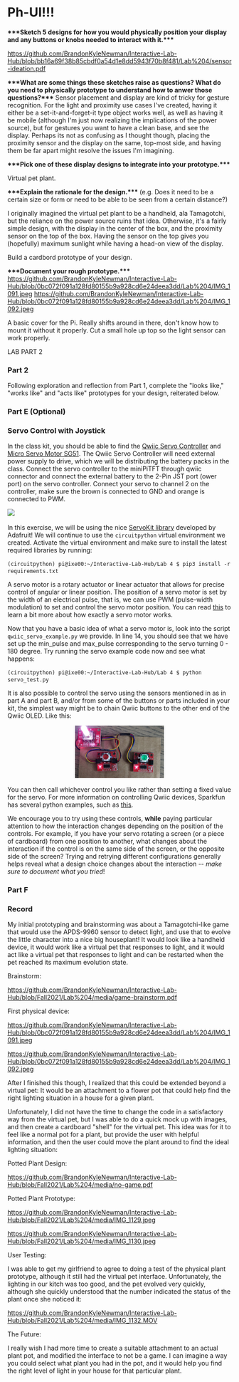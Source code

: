 # Ph-UI!!!
 
**\*\*\*Sketch 5 designs for how you would physically position your display and any buttons or knobs needed to interact with it.\*\*\***

https://github.com/BrandonKyleNewman/Interactive-Lab-Hub/blob/bb16a69f38b85cbdf0a54d1e8dd5943f70b8f481/Lab%204/sensor-ideation.pdf

**\*\*\*What are some things these sketches raise as questions? What do you need to physically prototype to understand how to anwer those questions?\*\*\***
Sensor placement and display are kind of tricky for gesture recognition. For the light and proximity use cases I've created, having it either be a set-it-and-forget-it type object works well, as well as having it be mobile (although I'm just now realizing the implications of the power source), but for gestures you want to have a clean base, and see the display. Perhaps its not as confusing as I thought though, placing the proximity sensor and the display on the same, top-most side, and having them be far apart might resolve the issues I'm imagining.

**\*\*\*Pick one of these display designs to integrate into your prototype.\*\*\***

Virtual pet plant.

**\*\*\*Explain the rationale for the design.\*\*\*** (e.g. Does it need to be a certain size or form or need to be able to be seen from a certain distance?)

I originally imagined the virtual pet plant to be a handheld, ala Tamagotchi, but the reliance on the power source ruins that idea. Otherwise, it's a fairly simple design, with the display in the center of the box, and the proximity sensor on the top of the box. Having the sensor on the top gives you (hopefully) maximum sunlight while having a head-on view of the display.

Build a cardbord prototype of your design.

**\*\*\*Document your rough prototype.\*\*\***
https://github.com/BrandonKyleNewman/Interactive-Lab-Hub/blob/0bc072f091a128fd80155b9a928cd6e24deea3dd/Lab%204/IMG_1091.jpeg
https://github.com/BrandonKyleNewman/Interactive-Lab-Hub/blob/0bc072f091a128fd80155b9a928cd6e24deea3dd/Lab%204/IMG_1092.jpeg

A basic cover for the Pi. Really shifts around in there, don't know how to mount it without it properly. Cut a small hole up top so the light sensor can work properly.


LAB PART 2

### Part 2

Following exploration and reflection from Part 1, complete the "looks like," "works like" and "acts like" prototypes for your design, reiterated below.

### Part E (Optional)
### Servo Control with Joystick

In the class kit, you should be able to find the [Qwiic Servo Controller](https://www.sparkfun.com/products/16773) and [Micro Servo Motor SG51](https://www.adafruit.com/product/2201). The Qwiic Servo Controller will need external power supply to drive, which we will be distributing the battery packs in the class. Connect the servo controller to the miniPiTFT through qwiic connector and connect the external battery to the 2-Pin JST port (ower port) on the servo controller. Connect your servo to channel 2 on the controller, make sure the brown is connected to GND and orange is connected to PWM.

<img src="https://scontent-lga3-1.xx.fbcdn.net/v/t1.15752-9/245605956_303690921194525_3309212261588023460_n.jpg?_nc_cat=110&ccb=1-5&_nc_sid=ae9488&_nc_ohc=FvFLlClTKuUAX9nJ3LR&_nc_ht=scontent-lga3-1.xx&oh=b7ec1abc8d458b6c1b7a00a6f11398ac&oe=618D7D96" width="400"/>

In this exercise, we will be using the nice [ServoKit library](https://learn.adafruit.com/16-channel-pwm-servo-driver/python-circuitpython) developed by Adafruit! We will continue to use the `circuitpython` virtual environment we created. Activate the virtual environment and make sure to install the latest required libraries by running:

```
(circuitpython) pi@ixe00:~/Interactive-Lab-Hub/Lab 4 $ pip3 install -r requirements.txt
```

A servo motor is a rotary actuator or linear actuator that allows for precise control of angular or linear position. The position of a servo motor is set by the width of an electrical pulse, that is, we can use PWM (pulse-width modulation) to set and control the servo motor position. You can read [this](https://learn.adafruit.com/adafruit-arduino-lesson-14-servo-motors/servo-motors) to learn a bit more about how exactly a servo motor works.

Now that you have a basic idea of what a servo motor is, look into the script `qwiic_servo_example.py` we provide. In line 14, you should see that we have set up the min_pulse and max_pulse corresponding to the servo turning 0 - 180 degree. Try running the servo example code now and see what happens:

```
(circuitpython) pi@ixe00:~/Interactive-Lab-Hub/Lab 4 $ python servo_test.py
```

It is also possible to control the servo using the sensors mentioned in as in part A and part B, and/or from some of the buttons or parts included in your kit, the simplest way might be to chain Qwiic buttons to the other end of the Qwiic OLED. Like this:

<p align="center"> <img src="chaining.png"  width="200" ></p>

You can then call whichever control you like rather than setting a fixed value for the servo. For more information on controlling Qwiic devices, Sparkfun has several python examples, such as [this](https://learn.sparkfun.com/tutorials/qwiic-joystick-hookup-guide/all#python-examples).

We encourage you to try using these controls, **while** paying particular attention to how the interaction changes depending on the position of the controls. For example, if you have your servo rotating a screen (or a piece of cardboard) from one position to another, what changes about the interaction if the control is on the same side of the screen, or the opposite side of the screen? Trying and retrying different configurations generally helps reveal what a design choice changes about the interaction -- _make sure to document what you tried_!

### Part F
### Record

My initial prototyping and brainstorming was about a Tamagotchi-like game that would use the APDS-9960 sensor to detect light, and use that to evolve the little character into a nice big houseplant! It would look like a handheld device, it would work like a virtual pet that responses to light, and it would act like a virtual pet that responses to light and can be restarted when the pet reached its maximum evolution state.

Brainstorm:

https://github.com/BrandonKyleNewman/Interactive-Lab-Hub/blob/Fall2021/Lab%204/media/game-brainstorm.pdf

First physical device:

https://github.com/BrandonKyleNewman/Interactive-Lab-Hub/blob/0bc072f091a128fd80155b9a928cd6e24deea3dd/Lab%204/IMG_1091.jpeg

https://github.com/BrandonKyleNewman/Interactive-Lab-Hub/blob/0bc072f091a128fd80155b9a928cd6e24deea3dd/Lab%204/IMG_1092.jpeg

After I finished this though, I realized that this could be extended beyond a virtual pet: It would be an attachment to a flower pot that could help find the right lighting situation in a house for a given plant. 

Unfortunately, I did not have the time to change the code in a satisfactory way from the virtual pet, but I was able to do a quick mock up with images, and then create a cardboard "shell" for the virtual pet. This idea was for it to feel like a normal pot for a plant, but provide the user with helpful information, and then the user could move the plant around to find the ideal lighting situation:

Potted Plant Design:

https://github.com/BrandonKyleNewman/Interactive-Lab-Hub/blob/Fall2021/Lab%204/media/no-game.pdf

Potted Plant Prototype:

https://github.com/BrandonKyleNewman/Interactive-Lab-Hub/blob/Fall2021/Lab%204/media/IMG_1129.jpeg

https://github.com/BrandonKyleNewman/Interactive-Lab-Hub/blob/Fall2021/Lab%204/media/IMG_1130.jpeg

User Testing:

I was able to get my girlfriend to agree to doing a test of the physical plant prototype, although it still had the virtual pet interface. Unfortunately, the lighting in our kitch was too good, and the pet evolved very quickly, although she quickly understood that the number indicated the status of the plant once she noticed it:

https://github.com/BrandonKyleNewman/Interactive-Lab-Hub/blob/Fall2021/Lab%204/media/IMG_1132.MOV

The Future:

I really wish I had more time to create a suitable attachment to an actual plant pot, and modified the interface to not be a game. I can imagine a way you could select what plant you had in the pot, and it would help you find the right level of light in your house for that particular plant.
